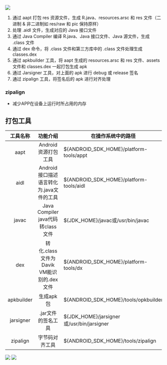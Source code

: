![](https://raw.githubusercontent.com/gxd523/PictureBed/master/gradleCompileProcess.png)

1. 通过 aapt 打包 res 资源文件，生成 R.java、resources.arsc 和 res 文件（二进制 & 非二进制如 res/raw 和 pic 保持原样）
2. 处理 .aidl 文件，生成对应的 Java 接口文件
3. 通过 Java Compiler 编译 R.java、Java 接口文件、Java 源文件，生成 .class 文件
4. 通过 dex 命令，将 .class 文件和第三方库中的 .class 文件处理生成 classes.dex
5. 通过 apkbuilder 工具，将 aapt 生成的 resources.arsc 和 res 文件、assets 文件和 classes.dex 一起打包生成 apk
6. 通过 Jarsigner 工具，对上面的 apk 进行 debug 或 release 签名
7. 通过 zipalign 工具，将签名后的 apk 进行对齐处理

###  zipalign
* 减少APP在设备上运行时所占用的内存

## 打包工具
工具名称 | 功能介绍 | 在操作系统中的路径
:---: | :---: | ---
aapt | Android资源打包工具 | ${ANDROID_SDK_HOME}/platform-tools/appt
aidl | Android接口描述语言转化为.java文件的工具 | ${ANDROID_SDK_HOME}/platform-tools/aidl
javac | Java Compiler java代码转class文件 | ${JDK_HOME}/javac或/usr/bin/javac
dex | 转化.class文件为Davik VM能识别的.dex文件 | ${ANDROID_SDK_HOME}/platform-tools/dx
apkbuilder | 生成apk包 | ${ANDROID_SDK_HOME}/tools/opkbuilder
jarsigner | .jar文件的签名工具 | ${JDK_HOME}/jarsigner或/usr/bin/jarsigner
zipalign | 字节码对齐工具 | ${ANDROID_SDK_HOME}/tools/zipalign


![](https://raw.githubusercontent.com/gxd523/PictureBed/master/compileProcessComplete.png)
![](https://raw.githubusercontent.com/gxd523/PictureBed/master/compileProcess.png)
